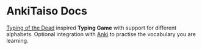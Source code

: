 # AnkiTaiso Docs

[Typing of the Dead](https://en.wikipedia.org/wiki/The_Typing_of_the_Dead) inspired **Typing Game** with support for different alphabets.
Optional integration with [Anki](https://apps.ankiweb.net/) to practise the vocabulary you are learning.
